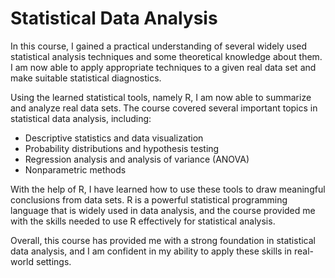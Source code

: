 # Statistical Data Analysis

In this course, I gained a practical understanding of several widely used statistical analysis techniques and some theoretical knowledge about them. I am now able to apply appropriate techniques to a given real data set and make suitable statistical diagnostics. 

Using the learned statistical tools, namely R, I am now able to summarize and analyze real data sets. The course covered several important topics in statistical data analysis, including:

- Descriptive statistics and data visualization
- Probability distributions and hypothesis testing
- Regression analysis and analysis of variance (ANOVA)
- Nonparametric methods

With the help of R, I have learned how to use these tools to draw meaningful conclusions from data sets. R is a powerful statistical programming language that is widely used in data analysis, and the course provided me with the skills needed to use R effectively for statistical analysis.

Overall, this course has provided me with a strong foundation in statistical data analysis, and I am confident in my ability to apply these skills in real-world settings.

